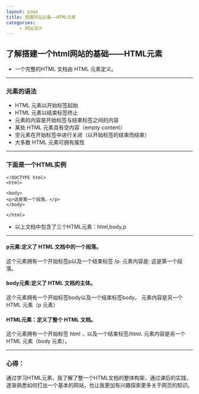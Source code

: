 ```yaml
---
layout: page
title: 搭建网站必备——HTML元素
categories:
     - 网站设计
---
```


## 了解搭建一个html网站的基础——HTML元素

* 一个完整的HTML 文档由 HTML 元素定义。

---

### 元素的语法
* HTML 元素以开始标签起始
* HTML 元素以结束标签终止
* 元素的内容是开始标签与结束标签之间的内容
* 某些 HTML 元素具有空内容（empty content）
* 空元素在开始标签中进行关闭（以开始标签的结束而结束）
* 大多数 HTML 元素可拥有属性

---

### 下面是一个HTML实例

```
<!DOCTYPE html>
<html>

<body>
<p>这是第一个段落。</p>
</body>

</html>
```

* 以上文档中包含了三个HTML元素：html,body,p

---

#### p元素:定义了 HTML 文档中的一个段落。
这个元素拥有一个开始标签p以及一个结束标签 /p.
元素内容是: 这是第一个段落。

#### body元素:定义了 HTML 文档的主体。
这个元素拥有一个开始标签body以及一个结束标签body。
元素内容是另一个 HTML 元素（p 元素）

#### HTML元素：定义了整个 HTML 文档。
这个元素拥有一个开始标签 html ，以及一个结束标签/html.
元素内容是另一个 HTML 元素（body 元素）。

---

### 心得：
通过学习HTML元素，我了解了整一个HTML文档的整体构架，通过课后的实践，逐渐熟悉如何打出一个基本的网站，也让我更加有兴趣探索更多关于网页的知识。